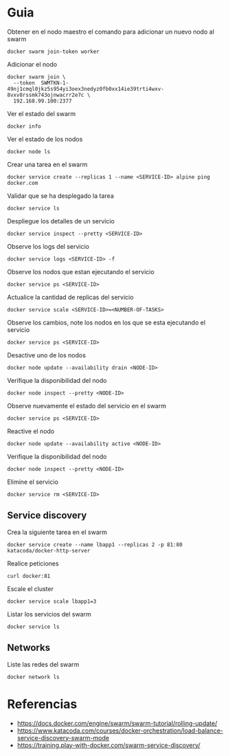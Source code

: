 # Guia

Obtener en el nodo maestro el comando para adicionar un nuevo nodo al swarm
```
docker swarm join-token worker
```

Adicionar el nodo
```
docker swarm join \
  --token  SWMTKN-1-49nj1cmql0jkz5s954yi3oex3nedyz0fb0xx14ie39trti4wxv-8vxv8rssmk743ojnwacrr2e7c \
  192.168.99.100:2377
```

Ver el estado del swarm
```
docker info
```

Ver el estado de los nodos
```
docker node ls
```

Crear una tarea en el swarm
```
docker service create --replicas 1 --name <SERVICE-ID> alpine ping docker.com
```

Validar que se ha desplegado la tarea
```
docker service ls
```

Despliegue los detalles de un servicio
```
docker service inspect --pretty <SERVICE-ID>
```

Observe los logs del servicio
```
docker service logs <SERVICE-ID> -f
```

Observe los nodos que estan ejecutando el servicio
```
docker service ps <SERVICE-ID>
```

Actualice la cantidad de replicas del servicio
```
docker service scale <SERVICE-ID>=<NUMBER-OF-TASKS>
```

Observe los cambios, note los nodos en los que se esta ejecutando el servicio
```
docker service ps <SERVICE-ID>
```

Desactive uno de los nodos
```
docker node update --availability drain <NODE-ID>
```

Verifique la disponibilidad del nodo
```
docker node inspect --pretty <NODE-ID>
```

Observe nuevamente el estado del servicio en el swarm
```
docker service ps <SERVICE-ID>
```

Reactive el nodo
```
docker node update --availability active <NODE-ID>
```

Verifique la disponibilidad del nodo
```
docker node inspect --pretty <NODE-ID>
```

Elimine el servicio
```
docker service rm <SERVICE-ID>
```

## Service discovery

Crea la siguiente tarea en el swarm
```
docker service create --name lbapp1 --replicas 2 -p 81:80 katacoda/docker-http-server
```

Realice peticiones
```
curl docker:81
```

Escale el cluster
```
docker service scale lbapp1=3
```

Listar los servicios del swarm
```
docker service ls
```

## Networks

Liste las redes del swarm
```
docker network ls
```

# Referencias
* https://docs.docker.com/engine/swarm/swarm-tutorial/rolling-update/
* https://www.katacoda.com/courses/docker-orchestration/load-balance-service-discovery-swarm-mode
* https://training.play-with-docker.com/swarm-service-discovery/

